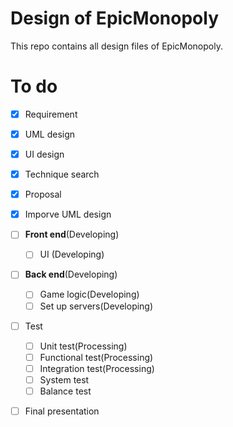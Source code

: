 # Design of EpicMonopoly

This repo contains all design files of EpicMonopoly.

# To do

 - [x] Requirement
 - [x] UML design
 - [x] UI design
 - [x] Technique search
 - [x] Proposal
 - [x] Imporve UML design 
 - [ ] **Front end**(Developing)
 	+ [ ] UI (Developing)	
 - [ ] **Back end**(Developing)
 	+ [ ] Game logic(Developing)
 	+ [ ] Set up servers(Developing)
 - [ ] Test
 	- [ ] Unit test(Processing)
	- [ ] Functional test(Processing)
	- [ ] Integration test(Processing)
	- [ ] System test
	- [ ] Balance test
- [ ] Final presentation

